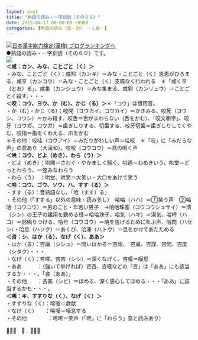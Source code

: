 ```yaml
---
layout: post
title: "熟語の読み・一字訓読（その６０）"
date: 2015-04-17 00:00:00 +0900
categories: [熟語の読み（音・訓）　ー１級－]
---
```


[![](/syuusyuu9701/assets/images/熟語の読み・一字訓読（その６０）-br_c_3028_1.gif)](http://blog.with2.net/link.php?1659096:3028 "日本漢字能力検定(漢検) ブログランキングへ")[日本漢字能力検定(漢検) ブログランキングへ](http://blog.with2.net/link.php?1659096:3028)  
●熟語の読み・一字訓読（その６０）です。  
![](/syuusyuu9701/assets/images/熟語の読み・一字訓読（その６０）-a430be97258602953b27c47fce28c334.jpg)  
**＜咸：カン、みな、ことごと（く）＞**  
・みな、ことごと（く）：咸熙（カンキ）＝みな・ことごと（く）恩恵がひろまる、咸亨（カンコウ）＝みな・ことごと（く）支障なく行われる　＊「咸く亨（とお）る」、咸集（カンシュウ）＝みな集まる、咸劉（カンリュウ）＝ことごとく殺す、・・・  
**＜咬：コウ、ヨウ、か（む）、かじ（る）＞**＊「コウ」は慣用音。  
・か（む）・かじ（る）：咬開（ヨウカイ、コウカイ）＝かきみる、咬死（ヨウシ、コウシ）＝かみ殺す、咬舌＝舌がまわらない（舌をかむ）、「咬文嚼字」、咬牙（ヨウガ、コウガ）＝歯ぎしりする、切歯する、咬牙切歯＝歯ぎしりしてくやむ、咬指＝指をくわえる、爪をかむ  
＊その他：咬哇（コウアイ）＝みだりがわしい声＝哇咬　＊「咬」に「みだらな声」の意あり（大漢和）。咬咬（コウコウ）＝鳥の鳴く声  
**＜哄：コウ、どよ（めき）、わら（う）＞**  
・どよ（めき）：哄閙＝さわぐ・やかましく騒ぐ、哄道＝わめきいう、哄堂＝どっとわらう、一座みなわらう  
・わら（う）　：哄堂、哄笑＝大笑い・大口をあけて笑う  
**＜哈：コウ、ゴウ、ソウ、ハ、すす（る）＞**  
・すす（る）：音熟語なし。「哈（すす）る」  
・その他（「すする」以外の意味・読み多し）　哈哈（ハハ）＝①笑う声　②哈哈（コウコウ）＝男のこと・年若い男子　→哈哈珠塞（コウコウシュサイ）＝清（シン）の王子の雑用を勤める役＝哈哈珠子、哈気（ハキ）＝湯気、哈呼（ハコ）＝怒鳴りつける、哈号（コウゴウ）＝暁を告げるために叫ぶ声、哈閃（ハセン）・哈息（ハソク）＝あくび、哈凍（ハトウ）＝息をかけてあたためる  
**＜咨：シ、はか（る）、なげ（く）、ああ＞**  
・はか（る）：咨諏（シシュ）＝問いはかる＝咨詢、　咨稟、咨謀、咨問、咨度（シタク）・・・  
・なげ（く）：咨嗟、咨咨（シシ）＝深くなげく、咨嘆＝嘆息  
・ああ　　　：（強いて挙げれば）咨咨、咨嗟などの「咨」は「ああ」にも該当するか・・・。「咨（ああ）」  
・その他　　：咨美（シビ）＝ほめる、深く感心してほめる・・・「ああ」に該当するかも・・・。  
**＜唏：キ、すすりな（く）、なげ（く）＞**  
・すすりな（く）：唏噓＝歔欷  
・なげ（く）　　：唏嘆＝嘆息する  
・その他　　　　：唏唏＝笑声（「唏」に「わらう」意と読みあり）  
  
👋👋👋　🐑　👋👋👋  